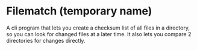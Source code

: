 # Filematch (temporary name)

A cli program that lets you create a checksum list of all files in a directory, so you can look for changed files at a later time. It also lets you compare 2 directories for changes directly.
